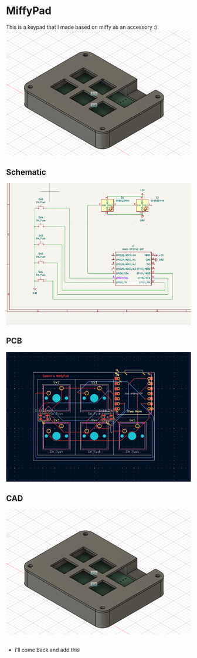 # MiffyPad
This is a keypad that I made based on miffy as an accessory :)
![cover image](Images/Full.png)

## Schematic
![schematic image](Images/schematic.png)

## PCB
![PCB image](Images/pcb.png)

## CAD
![model image](Images/Full.png)

##
- i'll come back and add this
